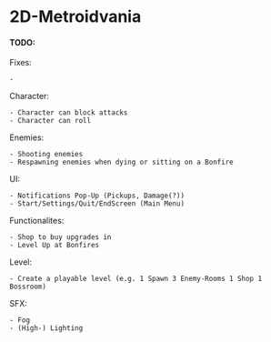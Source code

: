 # 2D-Metroidvania
#### TODO:

  Fixes:

    - 
  Character:

    - Character can block attacks
    - Character can roll
  Enemies:

    - Shooting enemies
    - Respawning enemies when dying or sitting on a Bonfire
  UI:

    - Notifications Pop-Up (Pickups, Damage(?))
    - Start/Settings/Quit/EndScreen (Main Menu)
 
  Functionalites:
  
    - Shop to buy upgrades in
    - Level Up at Bonfires
  Level:

    - Create a playable level (e.g. 1 Spawn 3 Enemy-Rooms 1 Shop 1 Bossroom)
    
  SFX:

    - Fog
    - (High-) Lighting
